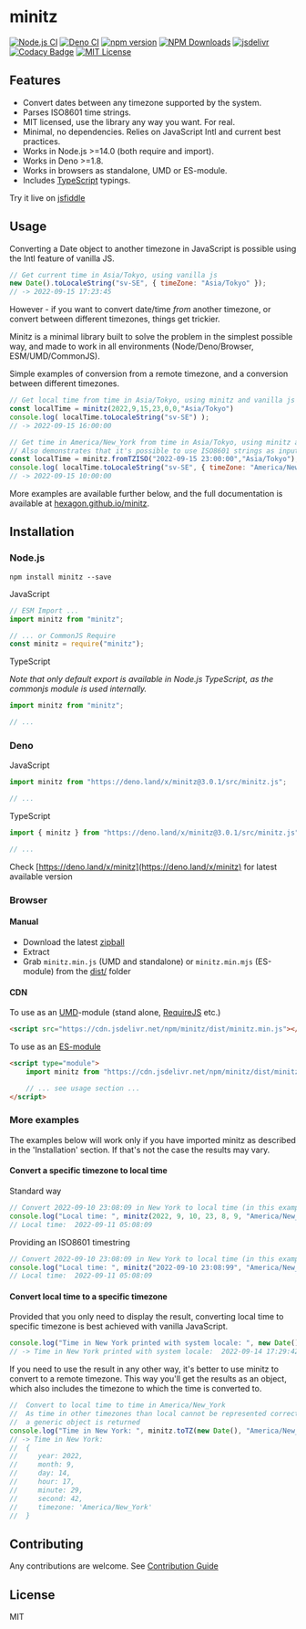# minitz

[![Node.js CI](https://github.com/Hexagon/minitz/actions/workflows/node.js.yml/badge.svg)](https://github.com/Hexagon/minitz/actions/workflows/node.js.yml) [![Deno CI](https://github.com/Hexagon/minitz/actions/workflows/deno.yml/badge.svg)](https://github.com/Hexagon/minitz/actions/workflows/deno.yml)
[![npm version](https://badge.fury.io/js/minitz.svg)](https://badge.fury.io/js/minitz) [![NPM Downloads](https://img.shields.io/npm/dm/minitz.svg)](https://www.npmjs.org/package/minitz) [![jsdelivr](https://data.jsdelivr.com/v1/package/gh/hexagon/minitz/badge?style=rounded)](https://www.jsdelivr.com/package/gh/hexagon/minitz) [![Codacy Badge](https://app.codacy.com/project/badge/Grade/4978bdbf495941c087ecb32b120f28ff)](https://www.codacy.com/gh/Hexagon/minitz/dashboard?utm_source=github.com&amp;utm_medium=referral&amp;utm_content=Hexagon/minitz&amp;utm_campaign=Badge_Grade)
[![MIT License](https://img.shields.io/badge/license-MIT-blue.svg)](https://github.com/Hexagon/minitz/blob/main/LICENSE)

## Features

*   Convert dates between any timezone supported by the system.
*   Parses ISO8601 time strings.
*   MIT licensed, use the library any way you want. For real.
*   Minimal, no dependencies. Relies on JavaScript Intl and current best practices.
*   Works in Node.js >=14.0 (both require and import).
*   Works in Deno >=1.8.
*   Works in browsers as standalone, UMD or ES-module.
*   Includes [TypeScript](https://www.typescriptlang.org/) typings.

Try it live on [jsfiddle](https://jsfiddle.net/hexag0n/hoa8kwsb/)

## Usage

Converting a Date object to another timezone in JavaScript is possible using the Intl feature of vanilla JS.

```javascript
// Get current time in Asia/Tokyo, using vanilla js
new Date().toLocaleString("sv-SE", { timeZone: "Asia/Tokyo" });
// -> 2022-09-15 17:23:45
```

However - if you want to convert date/time _from_ another timezone, or convert between different timezones, things get trickier.

Minitz is a minimal library built to solve the problem in the simplest possible way, and made to work in all environments (Node/Deno/Browser, ESM/UMD/CommonJS).

Simple examples of conversion from a remote timezone, and a conversion between different timezones.

```javascript
// Get local time from time in Asia/Tokyo, using minitz and vanilla js
const localTime = minitz(2022,9,15,23,0,0,"Asia/Tokyo")
console.log( localTime.toLocaleString("sv-SE") );
// -> 2022-09-15 16:00:00
```

```javascript
// Get time in America/New_York from time in Asia/Tokyo, using minitz and vanilla js
// Also demonstrates that it's possible to use ISO8601 strings as input to minitz, through `.fromTZISO`
const localTime = minitz.fromTZISO("2022-09-15 23:00:00","Asia/Tokyo");
console.log( localTime.toLocaleString("sv-SE", { timeZone: "America/New_York" }) );
// -> 2022-09-15 10:00:00
```

More examples are available further below, and the full documentation is available at [hexagon.github.io/minitz](https://hexagon.github.io/minitz/).

## Installation

### Node.js

```npm install minitz --save```

JavaScript

```javascript
// ESM Import ...
import minitz from "minitz";

// ... or CommonJS Require
const minitz = require("minitz");
```

TypeScript

*Note that only default export is available in Node.js TypeScript, as the commonjs module is used internally.*

```typescript
import minitz from "minitz";

// ...
```

### Deno

JavaScript

```javascript
import minitz from "https://deno.land/x/minitz@3.0.1/src/minitz.js";

// ...
```

TypeScript

```typescript
import { minitz } from "https://deno.land/x/minitz@3.0.1/src/minitz.js";

// ...
```

Check [https://deno.land/x/minitz](https://deno.land/x/minitz) for latest available version

### Browser 

#### Manual

*   Download the latest [zipball](https://github.com/Hexagon/minitz/archive/refs/heads/main.zip)
*   Extract
*   Grab ```minitz.min.js``` (UMD and standalone) or ```minitz.min.mjs``` (ES-module) from the [dist/](/dist) folder

#### CDN

To use as an [UMD](https://github.com/umdjs/umd)-module (stand alone, [RequireJS](https://requirejs.org/) etc.)

```html
<script src="https://cdn.jsdelivr.net/npm/minitz/dist/minitz.min.js"></script>
```

To use as an [ES-module](https://developer.mozilla.org/en-US/docs/Web/JavaScript/Guide/Modules)

```html
<script type="module">
	import minitz from "https://cdn.jsdelivr.net/npm/minitz/dist/minitz.min.mjs";

	// ... see usage section ...
</script>
```

### More examples

The examples below will work only if you have imported minitz as described in the 'Installation' section.  If that's not the case the results may vary.

#### Convert a specific timezone to local time

Standard way

```javascript
// Convert 2022-09-10 23:08:09 in New York to local time (in this example Europe/Stockholm)
console.log("Local time: ", minitz(2022, 9, 10, 23, 8, 9, "America/New_York").toLocaleString("sv-SE"));
// Local time:  2022-09-11 05:08:09
```

Providing an ISO8601 timestring

```javascript
// Convert 2022-09-10 23:08:09 in New York to local time (in this example Europe/Stockholm)
console.log("Local time: ", minitz("2022-09-10 23:08:99", "America/New_York").toLocaleString("sv-SE"));
// Local time:  2022-09-11 05:08:09
```

#### Convert local time to a specific timezone

Provided that you only need to display the result, converting local time to specific timezone is best achieved with vanilla JavaScript.

```javascript
console.log("Time in New York printed with system locale: ", new Date().toLocaleString("sv-SE", { timeZone: "America/New_York"}));
// -> Time in New York printed with system locale:  2022-09-14 17:29:42
```

If you need to use the result in any other way, it's better to use minitz to convert to a remote timezone. This way you'll get the results as an object, which also includes the timezone to which the time is converted to.

```javascript
//  Convert to local time to time in America/New_York
//  As time in other timezones than local cannot be represented correctly by a date object
//  a generic object is returned
console.log("Time in New York: ", minitz.toTZ(new Date(), "America/New_York"));
// -> Time in New York:
//  {
//     year: 2022,
//     month: 9,
//     day: 14,
//     hour: 17,
//     minute: 29,
//     second: 42,
//     timezone: 'America/New_York'
//  }
```

## Contributing

Any contributions are welcome. See [Contribution Guide](/CONTRIBUTING.md)

## License

MIT

